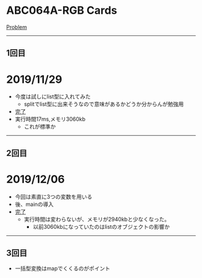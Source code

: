 # ABC064A-RGB Cards

[Problem](https://atcoder.jp/contests/abc064/tasks/abc064_a)

---
## 1回目

# 2019/11/29
* 今度は試しにlist型に入れてみた
    * splitでlist型に出来そうなので意味があるかどうか分からんが勉強用
* [完了](https://atcoder.jp/contests/abc064/submissions/8697212)
* 実行時間17ms,メモリ3060kb
    * これが標準か
---
## 2回目
# 2019/12/06
* 今回は素直に3つの変数を用いる
* 後、mainの導入
* [完了](https://atcoder.jp/contests/abc064/submissions/8806801)
    * 実行時間は変わらないが、メモリが2940kbと少なくなった。
        * 以前3060kbになっていたのはlistのオブジェクトの影響か
---
## 3回目
* 一括型変換はmapでくくるのがポイント
